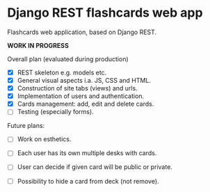 # Django REST flashcards web app
Flashcards web application, based on Django REST.

**WORK IN PROGRESS**

Overall plan (evaluated during production)

- [x] REST skeleton e.g. models etc.
- [x] General visual aspects i.a. JS, CSS and HTML.
- [X] Construction of site tabs (views) and urls.
- [X] Implementation of users and authentication.
- [X] Cards management: add, edit and delete cards. 
- [ ] Testing (especially forms).

Future plans:
- [ ] Work on esthetics.
- [ ] Each user has its own multiple desks with cards.
- [ ] User can decide if given card will be public or private.
- [ ] Possibility to hide a card from deck (not remove).

